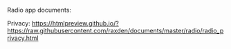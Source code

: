 Radio app documents:

Privacy: https://htmlpreview.github.io/?https://raw.githubusercontent.com/raxden/documents/master/radio/radio_privacy.html
